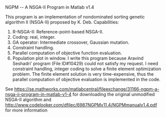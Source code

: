 NGPM -- A NSGA-II Program in Matlab v1.4

This program is an implementation of nondominated sorting genetic algorithm II (NSGA-II) proposed by K. Deb. Capabilities:
1. R-NSGA-II: Reference-point-based NSGA-II. 
2. Coding: real, integer. 
3. GA operator: Intermediate crossover, Gaussian mutation. 
4. Constraint handling. 
5. Parallel computation of objective function evaluation. 
6. Population plot in window. 
I write this program because Aravind Seshadri’ program (File ID#10429) could not satisfy my request. I need constraint handling, integer coding to solve a finite element optimization problem. The finite element solution is very time-expensive, thus the parallel computation of objective evaluation is implemented in the code.

See https://se.mathworks.com/matlabcentral/fileexchange/31166-ngpm-a-nsga-ii-program-in-matlab-v1-4 for downloading the original unmodified NSGA-II algorithm and http://www.codelooker.com/dfilec/6987NGPMv11.4/NGPMmanualv1.4.pdf for more information

